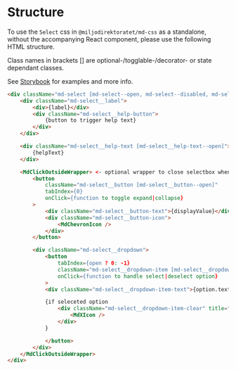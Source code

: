 # Structure

To use the `Select` css in `@miljodirektoratet/md-css` as a standalone, without the accompanying React component, please use the following HTML structure.

Class names in brackets [] are optional-/togglable-/decorator- or state dependant classes.

See [Storybook](https://miljodir.github.io/md-components) for examples and more info.

```html
<div className="md-select [md-select--open, md-select--disabled, md-select--medium, md-select--small]">
    <div className="md-select__label">
        <div>{label}</div>
        <div className="md-select__help-button">
            {button to trigger help text}
        </div>
    </div>

    <div className="md-select__help-text [md-select__help-text--open]">
        {helpText}
    </div>

    <MdClickOutsideWrapper> <- optional wrapper to close selectbox when clicking outside
        <button
            className="md-select__button [md-select__button--open]"
            tabIndex={0}
            onClick={function to toggle expand|collapse}
        >
            <div className="md-select__button-text">{displayValue}</div>
            <div className="md-select__button-icon">
                <MdChevronIcon />
            </div>
        </button>

        <div className="md-select__dropdown">
            <button
                tabIndex={open ? 0: -1}
                className="md-select__dropdown-item [md-select__dropdown-item--selected]"
                onClick={function to handle select|deselect option}
            >
            <div className="md-select__dropdown-item-text">{option.text}</div>

            {if seleceted option
                <div className="md-select__dropdown-item-clear" title="Klikk for å fjerne valg">
                    <MdXIcon />
                </div>
            }

            </button>
        </div>
    </MdClickOutsideWrapper>
</div>
```
